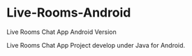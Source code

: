# Live-Rooms-Android
Live Rooms Chat App Android Version

Live Rooms Chat App Project develop under Java for Android.
